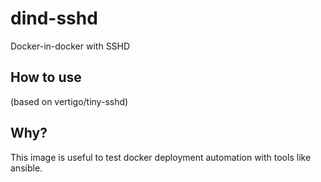 # dind-sshd
Docker-in-docker with SSHD

## How to use

(based on vertigo/tiny-sshd)

## Why?

This image is useful to test docker deployment automation with tools like ansible.

